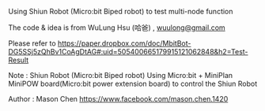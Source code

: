 Using Shiun Robot (Micro:bit Biped robot) to test multi-node function

The code & idea is from WuLung Hsu (哈爸) , wuulong@gmail.com 

Please refer to https://paper.dropbox.com/doc/MbitBot-DG5SSj5zQhBv1CoAgDtAG#:uid=505400665179915121062848&h2=Test-Result

Note : 
Shiun Robot (Micro:bit Biped robot)
Using Micro:bit + MiniPlan MiniPOW board(Micro:bit power extension board) to control the Shiun Robot

Author : Mason Chen 
https://www.facebook.com/mason.chen.1420
